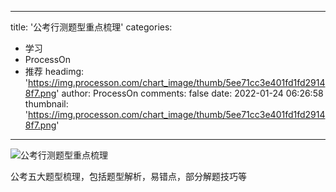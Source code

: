 
---
title: '公考行测题型重点梳理'
categories: 
 - 学习
 - ProcessOn
 - 推荐
headimg: 'https://img.processon.com/chart_image/thumb/5ee71cc3e401fd1fd29148f7.png'
author: ProcessOn
comments: false
date: 2022-01-24 06:26:58
thumbnail: 'https://img.processon.com/chart_image/thumb/5ee71cc3e401fd1fd29148f7.png'
---

<div>   
<img class="thumb" alt="公考行测题型重点梳理" src="https://img.processon.com/chart_image/thumb/5ee71cc3e401fd1fd29148f7.png" referrerpolicy="no-referrer">
<p>公考五大题型梳理，包括题型解析，易错点，部分解题技巧等</p>  
</div>
            